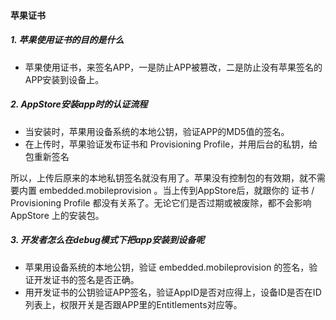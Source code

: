 #### 苹果证书
##### 1. 苹果使用证书的目的是什么
+ 苹果使用证书，来签名APP，一是防止APP被篡改，二是防止没有苹果签名的APP安装到设备上。

##### 2. AppStore安装app时的认证流程
+ 当安装时，苹果用设备系统的本地公钥，验证APP的MD5值的签名。
+ 在上传时，苹果验证发布证书和 Provisioning Profile，并用后台的私钥，给包重新签名

所以，上传后原来的本地私钥签名就没有用了。苹果没有控制包的有效期，就不需要内置 embedded.mobileprovision 。当上传到AppStore后，就跟你的 证书 / Provisioning Profile 都没有关系了。无论它们是否过期或被废除，都不会影响 AppStore 上的安装包。

##### 3. 开发者怎么在debug模式下把app安装到设备呢
+ 苹果用设备系统的本地公钥，验证 embedded.mobileprovision 的签名，验证开发证书的签名是否正确。
+ 用开发证书的公钥验证APP签名，验证AppID是否对应得上，设备ID是否在ID列表上，权限开关是否跟APP里的Entitlements对应等。
